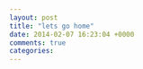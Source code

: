 ```yaml
---
layout: post
title: "lets go home"
date: 2014-02-07 16:23:04 +0000
comments: true
categories: 
---
```

